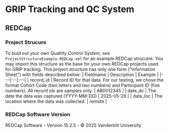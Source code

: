 # GRIP Tracking and QC System

## REDCap
### Project Strucure
To buid out your own Qualtity Control System, see `ProjectStructureExample.REDCap.xml` for an example REDCap strucutre. You may import this structure as the base for your own REDCap projects used for GRIP tracking. This project structure has only one form ("Information Sheet") with fields described below:
| Fieldname | Description | Example |
|---|---|---|
| record_id | Record ID for that data. For our testing, we chose the format Cohort Code (two letters and two numbers) and Participant ID (five numbers). All record ids are samples only. | AB0012345 |
| date_dc | The date the data was captured (YYYY-MM-DD) | 2025-05-29 |
| data_loc | The location where the data was collected. | remote |

### REDCap Software Version
REDCap Software - Version 15.2.5 - © 2025 Vanderbilt University

